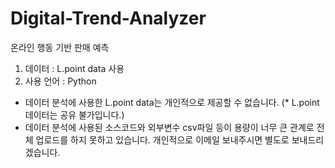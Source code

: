 # Digital-Trend-Analyzer


온라인 행동 기반 판매 예측

1) 데이터 : L.point data 사용
2) 사용 언어 : Python


* 데이터 분석에 사용한 L.point data는 개인적으로 제공할 수 없습니다. (* L.point 데이터는 공유 불가입니다.) 
* 데이터 분석에 사용된 소스코드와 외부변수 csv파일 등이 용량이 너무 큰 관계로 전체 업로드를 하지 못하고 있습니다.
  개인적으로 이메일 보내주시면 별도로 보내드리겠습니다.
